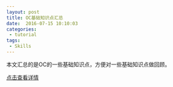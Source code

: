```yaml
---
layout: post
title: OC基础知识点汇总
date:  2016-07-15 10:10:03
categories:
 - tutorial
tags:
 - Skills
---
```


本文汇总的是OC的一些基础知识点，方便对一些基础知识点做回顾。

[点击查看详情](/assets/knowledges/index.html)

